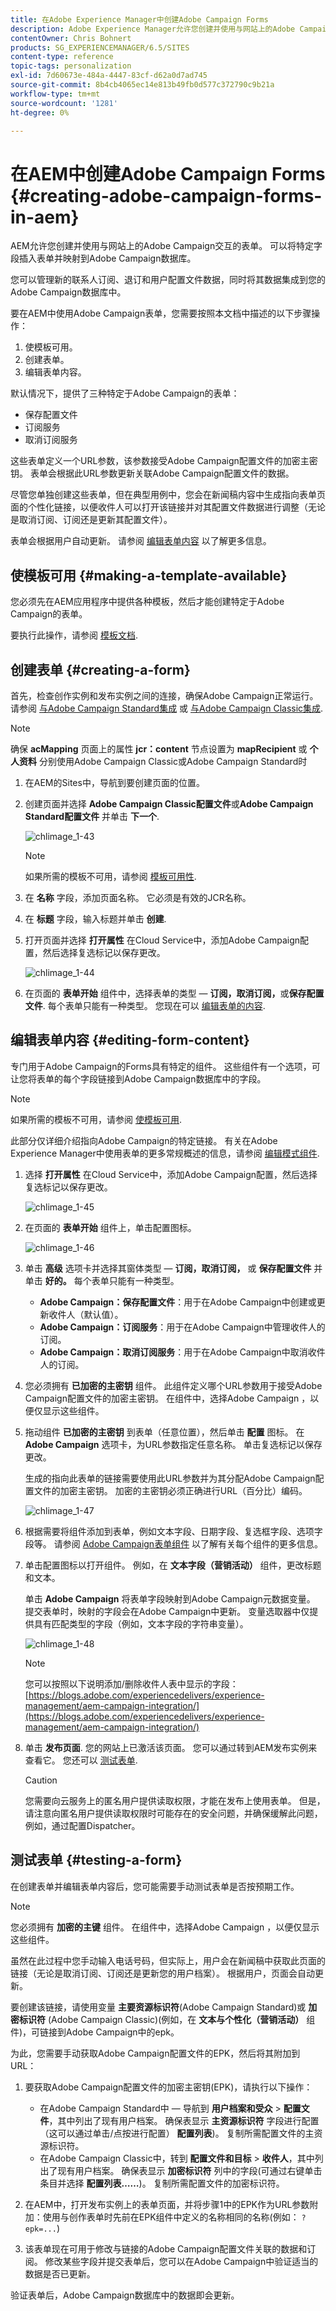 ```yaml
---
title: 在Adobe Experience Manager中创建Adobe Campaign Forms
description: Adobe Experience Manager允许您创建并使用与网站上的Adobe Campaign交互的表单
contentOwner: Chris Bohnert
products: SG_EXPERIENCEMANAGER/6.5/SITES
content-type: reference
topic-tags: personalization
exl-id: 7d60673e-484a-4447-83cf-d62a0d7ad745
source-git-commit: 8b4cb4065ec14e813b49fb0d577c372790c9b21a
workflow-type: tm+mt
source-wordcount: '1281'
ht-degree: 0%

---
```


# 在AEM中创建Adobe Campaign Forms {#creating-adobe-campaign-forms-in-aem}

AEM允许您创建并使用与网站上的Adobe Campaign交互的表单。 可以将特定字段插入表单并映射到Adobe Campaign数据库。

您可以管理新的联系人订阅、退订和用户配置文件数据，同时将其数据集成到您的Adobe Campaign数据库中。

要在AEM中使用Adobe Campaign表单，您需要按照本文档中描述的以下步骤操作：

1. 使模板可用。
1. 创建表单。
1. 编辑表单内容。

默认情况下，提供了三种特定于Adobe Campaign的表单：

* 保存配置文件
* 订阅服务
* 取消订阅服务

这些表单定义一个URL参数，该参数接受Adobe Campaign配置文件的加密主密钥。 表单会根据此URL参数更新关联Adobe Campaign配置文件的数据。

尽管您单独创建这些表单，但在典型用例中，您会在新闻稿内容中生成指向表单页面的个性化链接，以便收件人可以打开该链接并对其配置文件数据进行调整（无论是取消订阅、订阅还是更新其配置文件）。

表单会根据用户自动更新。 请参阅 [编辑表单内容](#editing-form-content) 以了解更多信息。

## 使模板可用 {#making-a-template-available}

您必须先在AEM应用程序中提供各种模板，然后才能创建特定于Adobe Campaign的表单。

要执行此操作，请参阅 [模板文档](/help/sites-developing/templates.md#template-availability).

## 创建表单 {#creating-a-form}

首先，检查创作实例和发布实例之间的连接，确保Adobe Campaign正常运行。 请参阅 [与Adobe Campaign Standard集成](/help/sites-administering/campaignstandard.md) 或 [与Adobe Campaign Classic集成](/help/sites-administering/campaignonpremise.md).

>[!NOTE]
>
>确保 **acMapping** 页面上的属性 **jcr：content** 节点设置为 **mapRecipient** 或 **个人资料** 分别使用Adobe Campaign Classic或Adobe Campaign Standard时
>

1. 在AEM的Sites中，导航到要创建页面的位置。
1. 创建页面并选择 **Adobe Campaign Classic配置文件**&#x200B;或&#x200B;**Adobe Campaign Standard配置文件** 并单击 **下一个**.

   ![chlimage_1-43](assets/chlimage_1-43a.png)

   >[!NOTE]
   >
   >如果所需的模板不可用，请参阅 [模板可用性](/help/sites-developing/templates.md#template-availability).

1. 在 **名称** 字段，添加页面名称。 它必须是有效的JCR名称。
1. 在 **标题** 字段，输入标题并单击 **创建**.
1. 打开页面并选择 **打开属性** 在Cloud Service中，添加Adobe Campaign配置，然后选择复选标记以保存更改。

   ![chlimage_1-44](assets/chlimage_1-44a.png)

1. 在页面的 **表单开始** 组件中，选择表单的类型 —  **订阅，取消订阅，**&#x200B;或&#x200B;**保存配置文件**. 每个表单只能有一种类型。 您现在可以 [编辑表单的内容](#editing-form-content).

## 编辑表单内容 {#editing-form-content}

专门用于Adobe Campaign的Forms具有特定的组件。 这些组件有一个选项，可让您将表单的每个字段链接到Adobe Campaign数据库中的字段。

>[!NOTE]
>
>如果所需的模板不可用，请参阅 [使模板可用](/help/sites-authoring/adobe-campaign.md).

此部分仅详细介绍指向Adobe Campaign的特定链接。 有关在Adobe Experience Manager中使用表单的更多常规概述的信息，请参阅 [编辑模式组件](/help/sites-authoring/default-components-foundation.md).

1. 选择 **打开属性** 在Cloud Service中，添加Adobe Campaign配置，然后选择复选标记以保存更改。

   ![chlimage_1-45](assets/chlimage_1-45a.png)

1. 在页面的 **表单开始** 组件上，单击配置图标。

   ![chlimage_1-46](assets/chlimage_1-46a.png)

1. 单击 **高级** 选项卡并选择其窗体类型 —  **订阅，取消订阅，** 或 **保存配置文件** 并单击 **好的。** 每个表单只能有一种类型。

   * **Adobe Campaign：保存配置文件**：用于在Adobe Campaign中创建或更新收件人（默认值）。
   * **Adobe Campaign：订阅服务**：用于在Adobe Campaign中管理收件人的订阅。
   * **Adobe Campaign：取消订阅服务**：用于在Adobe Campaign中取消收件人的订阅。

1. 您必须拥有 **已加密的主密钥** 组件。 此组件定义哪个URL参数用于接受Adobe Campaign配置文件的加密主密钥。 在组件中，选择Adobe Campaign ，以便仅显示这些组件。
1. 拖动组件 **已加密的主密钥** 到表单（任意位置），然后单击 **配置** 图标。 在 **Adobe Campaign** 选项卡，为URL参数指定任意名称。 单击复选标记以保存更改。

   生成的指向此表单的链接需要使用此URL参数并为其分配Adobe Campaign配置文件的加密主密钥。 加密的主密钥必须正确进行URL（百分比）编码。

   ![chlimage_1-47](assets/chlimage_1-47a.png)

1. 根据需要将组件添加到表单，例如文本字段、日期字段、复选框字段、选项字段等。 请参阅 [Adobe Campaign表单组件](/help/sites-authoring/adobe-campaign-components.md) 以了解有关每个组件的更多信息。
1. 单击配置图标以打开组件。 例如，在 **文本字段（营销活动）** 组件，更改标题和文本。

   单击 **Adobe Campaign** 将表单字段映射到Adobe Campaign元数据变量。 提交表单时，映射的字段会在Adobe Campaign中更新。 变量选取器中仅提供具有匹配类型的字段（例如，文本字段的字符串变量）。

   ![chlimage_1-48](assets/chlimage_1-48a.png)

   >[!NOTE]
   >
   >您可以按照以下说明添加/删除收件人表中显示的字段： [https://blogs.adobe.com/experiencedelivers/experience-management/aem-campaign-integration/](https://blogs.adobe.com/experiencedelivers/experience-management/aem-campaign-integration/)

1. 单击 **发布页面**. 您的网站上已激活该页面。 您可以通过转到AEM发布实例来查看它。 您还可以 [测试表单](#testing-a-form).

   >[!CAUTION]
   >
   >您需要向云服务上的匿名用户提供读取权限，才能在发布上使用表单。 但是，请注意向匿名用户提供读取权限时可能存在的安全问题，并确保缓解此问题，例如，通过配置Dispatcher。

## 测试表单 {#testing-a-form}

在创建表单并编辑表单内容后，您可能需要手动测试表单是否按预期工作。

>[!NOTE]
>
>您必须拥有 **加密的主键** 组件。 在组件中，选择Adobe Campaign ，以便仅显示这些组件。
>
>虽然在此过程中您手动输入电话号码，但实际上，用户会在新闻稿中获取此页面的链接（无论是取消订阅、订阅还是更新您的用户档案）。 根据用户，页面会自动更新。
>
>要创建该链接，请使用变量 **主要资源标识符**(Adobe Campaign Standard)或 **加密标识符** (Adobe Campaign Classic)(例如，在 **文本与个性化（营销活动）** 组件)，可链接到Adobe Campaign中的epk。

为此，您需要手动获取Adobe Campaign配置文件的EPK，然后将其附加到URL：

1. 要获取Adobe Campaign配置文件的加密主密钥(EPK)，请执行以下操作：

   * 在Adobe Campaign Standard中 — 导航到 **用户档案和受众** > **配置文件**，其中列出了现有用户档案。 确保表显示 **主资源标识符** 字段进行配置（这可以通过单击/点按进行配置） **配置列表**)。 复制所需配置文件的主资源标识符。
   * 在Adobe Campaign Classic中，转到 **配置文件和目标** >  **收件人**，其中列出了现有用户档案。 确保表显示 **加密标识符** 列中的字段(可通过右键单击条目并选择 **配置列表……**)。 复制所需配置文件的加密标识符。

1. 在AEM中，打开发布实例上的表单页面，并将步骤1中的EPK作为URL参数附加：使用与创作表单时先前在EPK组件中定义的名称相同的名称(例如： `?epk=...`)
1. 该表单现在可用于修改与链接的Adobe Campaign配置文件关联的数据和订阅。 修改某些字段并提交表单后，您可以在Adobe Campaign中验证适当的数据是否已更新。

验证表单后，Adobe Campaign数据库中的数据即会更新。
